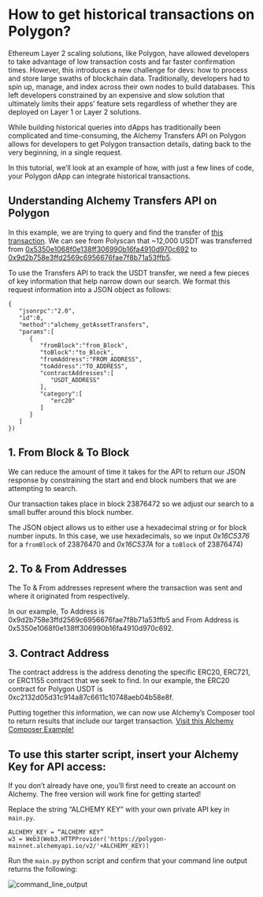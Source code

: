 # How to get historical transactions on Polygon? 

Ethereum Layer 2 scaling solutions, like Polygon, have allowed developers to take advantage of low transaction costs and far faster confirmation times. However, this introduces a new challenge for devs: how to process and store large swaths of blockchain data. Traditionally, developers had to spin up, manage, and index across their own nodes to build databases. This left developers constrained by an expensive and slow solution that ultimately limits their apps’ feature sets regardless of whether they are deployed on Layer 1 or Layer 2 solutions.

While building historical queries into dApps has traditionally been complicated and time-consuming, the Alchemy Transfers API on Polygon allows for developers to get Polygon transaction details, dating back to the very beginning, in a single request. 

In this tutorial, we’ll look at an example of how, with just a few lines of code, your Polygon dApp can integrate historical transactions. 

## Understanding Alchemy Transfers API on Polygon

In this example, we are trying to query and find the transfer of [this transaction](https://polygonscan.com/tx/0x1e85ace98f4fc4ad7b1b64465df81d0a275d494421e553e23a238b156f42b17f). We can see from Polyscan that ~12,000 USDT was transferred from [0x5350e1068f0e138ff306990b16fa4910d970c692](https://polygonscan.com/token/0xc2132d05d31c914a87c6611c10748aeb04b58e8f?a=0x5350e1068f0e138ff306990b16fa4910d970c692) to [0x9d2b758e3ffd2569c6956676fae7f8b71a53ffb5](https://www.google.com/url?q=https://polygonscan.com/token/0xc2132d05d31c914a87c6611c10748aeb04b58e8f?a%3D0x9d2b758e3ffd2569c6956676fae7f8b71a53ffb5&sa=D&source=docs&ust=1643161531590007&usg=AOvVaw3vJ842uYyQ1Hqqjsp03eXy).

To use the Transfers API to track the USDT transfer, we need a few pieces of key information that help narrow down our search. We format this request information into a JSON object as follows:

```
{
   "jsonrpc":"2.0",
   "id":0,
   "method":"alchemy_getAssetTransfers",
   "params":[
      {
         "fromBlock":"from_Block",
         "toBlock":"to_Block",
         "fromAddress":"FROM_ADDRESS",
         "toAddress":"TO_ADDRESS",
         "contractAddresses":[
            "USDT_ADDRESS"
         ],
         "category":[
            "erc20"
         ]
      }
   ]
})
```

## 1. From Block & To Block

We can reduce the amount of time it takes for the API to return our JSON response by constraining the start and end block numbers that we are attempting to search. 

Our transaction takes place in block 23876472 so we adjust our search to a small buffer around this block number. 

The JSON object allows us to either use a hexadecimal string or for block number inputs. In this case, we use hexadecimals, so we input *0x16C5376* for a `fromBlock` of 23876470 and *0x16C537A* for a `toBlock` of 23876474)

## 2. To & From Addresses 

The To & From addresses represent where the transaction was sent and where it originated from respectively. 

In our example, To Address is 0x9d2b758e3ffd2569c6956676fae7f8b71a53ffb5 and From Address is 0x5350e1068f0e138ff306990b16fa4910d970c692.

## 3. Contract Address

The contract address is the address denoting the specific ERC20, ERC721, or ERC1155 contract that we seek to find.  In our example, the ERC20 contract for Polygon USDT is 0xc2132d05d31c914a87c6611c10748aeb04b58e8f. 

Putting together this information, we can now use Alchemy’s Composer tool to return results that include our target transaction. [Visit this Alchemy Composer Example!](https://composer.alchemyapi.io?composer_state=%7B%22chain%22%3A2%2C%22network%22%3A401%2C%22methodName%22%3A%22alchemy_getAssetTransfers%22%2C%22paramValues%22%3A%5B%7B%22excludeZeroValue%22%3Atrue%2C%22fromBlock%22%3A%220x16C5376%22%2C%22toAddress%22%3A%220x9d2b758e3ffd2569c6956676fae7f8b71a53ffb5%22%2C%22contractAddresses%22%3A%22%5B%5C%220xc2132d05d31c914a87c6611c10748aeb04b58e8f%5C%22%5D%22%2C%22fromAddress%22%3A%220x5350e1068f0e138ff306990b16fa4910d970c692%22%2C%22category%22%3A%5B%22erc20%22%5D%2C%22toBlock%22%3A%220x16C537A%22%7D%5D%7D)

## To use this starter script, insert your Alchemy Key for API access:

If you don’t already have one, you’ll first need to create an account on Alchemy. The free version will work fine for getting started!

Replace the string “ALCHEMY KEY” with your own private API key in `main.py`. 

```
ALCHEMY_KEY = “ALCHEMY KEY”
w3 = Web3(Web3.HTTPProvider('https://polygon-mainnet.alchemyapi.io/v2/'+ALCHEMY_KEY))
```

Run the `main.py` python script and confirm that your command line output returns the following:

![command_line_output](https://postimg.cc/bDx9ZxNk)

